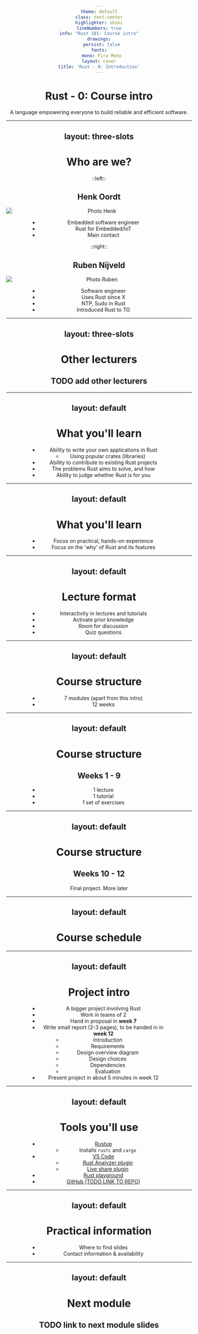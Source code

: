 ```yaml
---
theme: default
class: text-center
highlighter: shiki
lineNumbers: true
info: "Rust 101: Course intro"
drawings:
  persist: false
fonts:
  mono: Fira Mono
layout: cover
title: 'Rust - 0: Introduction'
---
```


# Rust - 0: Course intro

A language empowering everyone
to build reliable and efficient software.

---
layout: three-slots
---

# Who are we?

::left::
## Henk Oordt

![Photo Henk](https://tweedegolf.nl/images/hd_sept_21_small.jpg)

- Embedded software engineer
- Rust for Embedded/IoT
- Main contact

::right::

## Ruben Nijveld

![Photo Ruben](https://tweedegolf.nl/images/ruben-square-200px.jpg)

- Software engineer
- Uses Rust since X
- NTP, Sudo in Rust
- Introduced Rust to TG

<style>
h2 {
  text-align: center
}

ul {
  width: 70%;
  display: block;
  margin: auto;
}

img {
  display: block;
  margin: auto;
}

</style>

---
layout: three-slots
---
# Other lecturers

## TODO add other lecturers

<style>
* {
  text-align: center
}

img {
  display: block;
  margin: auto;
}

.col-left {
  background: red;
}
</style>

---
layout: default
---
# What you'll learn
- Ability to write your own applications in Rust
  - Using popular crates (libraries)
- Ability to contribute to existing Rust projects
- The problems Rust aims to solve, and how
- Ability to judge whether Rust is for you

---
layout: default
---
# What you'll learn
- Focus on practical, hands-on experience
- Focus on the 'why' of Rust and its features

---
layout: default
---
# Lecture format
- Interactivity in lectures and tutorials
- Activate prior knowledge
- Room for discussion
- Quiz questions

<!-- Note: explain that this is because there are confusing topics -->

---
layout: default
---
# Course structure
 - 7 modules (apart from this intro)
 - 12 weeks
---
layout: default
---
# Course structure
## Weeks 1 - 9
 - 1 lecture
 - 1 tutorial
 - 1 set of exercises

---
layout: default
---
# Course structure
## Weeks 10 - 12
Final project. More later

---
layout: default
---
# Course schedule
<!-- TODO add tables with modules, lecturers and dates -->
---
layout: default
---
# Project intro

- A bigger project involving Rust
- Work in teams of 2
- Hand in proposal in **week 7**
- Write small report (2-3 pages), to be handed in in **week 12**
    - Introduction
    - Requirements
    - Design overview diagram
    - Design choices
    - Dependencies
    - Evaluation
- Present project in about 5 minutes in week 12
<!-- TODO point towards list of ideas -->
---
layout: default
---
# Tools you'll use
- [Rustup](https://rustup.rs/)
  - Installs `rustc` and `cargo`
- [VS Code](https://code.visualstudio.com/)
  - [Rust Analyzer plugin](https://marketplace.visualstudio.com/items?itemName=rust-lang.rust-analyzer)
  - [Live share plugin](https://marketplace.visualstudio.com/items?itemName=MS-vsliveshare.vsliveshare-pack)
- [Rust playground](https://play.rust-lang.org/)
- [GitHub (TODO LINK TO REPO)]()

---
layout: default
---
# Practical information
- Where to find slides
- Contact information & availability


---
layout: default
---
# Next module

## TODO link to next module slides
